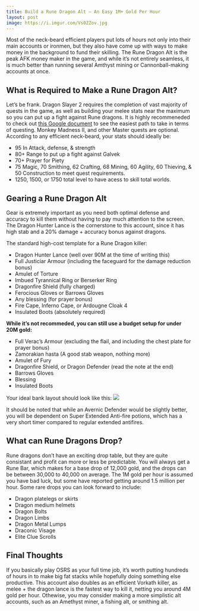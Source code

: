 ```yaml
---
title: Build a Rune Dragon Alt – An Easy 1M+ Gold Per Hour
layout: post
image: https://i.imgur.com/Vs0ZZov.jpg
---
```


Most of the neck-beard efficient players put lots of hours not only into their main accounts or ironmen, but they also have come up with ways to make money in the background to fund their skilling. The Rune Dragon Alt is the peak AFK money maker in the game, and while it’s not entirely seamless, it is much better than running several Amthyst mining or Cannonball-making accounts at once.

## What is Required to Make a Rune Dragon Alt?

Let’s be frank. Dragon Slayer 2 requires the completion of vast majority of quests in the game, as well as building your melee stats near the maximum so you can put up a fight against Rune dragons. It is highly recommeneded to check out [this Google document]() to see the easiest path to take in terms of questing. Monkey Madness II, and other Master quests are optional.
According to any efficient neck-beard, your stats should ideally be:
- 95 In Attack, defense, & strength
- 80+ Range to put up a fight against Galvek
- 70+ Prayer for Piety
- 75 Magic, 70 Smithing, 62 Crafting, 68 Mining, 60 Agility, 60 Thieving, & 50 Construction to meet quest requirements.
- 1250, 1500, or 1750 total level to have acess to skill total worlds.

## Gearing a Rune Dragon Alt

Gear is extremely important as you need both optimal defense and accuracy to kill them without having to pay much attention to the screen. The Dragon Hunter Lance is the cornerstone to this account, since it has high stab and a 20% damage + accuracy bonus against dragons.

The standard high-cost template for a Rune Dragon killer:
- Dragon Hunter Lance (well over 90M at the time of writing this)
- Full Justiciar Armour (including the faceguard for the damage reduction bonus)
- Amulet of Torture
- Imbued Tyrannical Ring or Berserker Ring 
- Dragonfire Shield (fully charged)
- Ferocious Gloves or Barrows Gloves
- Any blessing (for prayer bonus)
- Fire Cape, Inferno Cape, or Ardougne Cloak 4
- Insulated Boots (absolutely required)

**While it’s not recommeded, you can still use a budget setup for under 20M gold:**
- Full Verac’s Armour (excluding the flail, and including the chest plate for prayer bonus)
- Zamorakian hasta (A good stab weapon, nothing more)
- Amulet of Fury
- Dragonfire Shield, or Dragon Defender (read the note at the end)
- Barrows Gloves
- Blessing
- Insulated Boots

Your ideal bank layout should look like this:
![](https://i.redd.it/f7cv1wfk9ip41.png)

It should be noted that while an Avernic Defender would be slightly better, you will be dependent on Super Extended Anti-fire potions, which has a very short timer compared to regular extended antifires.

## What can Rune Dragons Drop?

Rune dragons don’t have an exciting drop table, but they are quite consistant and profit can more or less be predictable. You will always get a Rune Bar, which makes for a base drop of 12,000 gold, and the drops can be between 30,000 to 40,000 on average. The 1M gold per hour is assumed you have bad luck, but some have reported getting around 1.5 million per hour.
Some rare drops you can look forward to include:
- Dragon platelegs or skirts
- Dragon medium helmets
- Dragon Bolts
- Dragon Limbs
- Dragon Metal Lumps
- Draconic Visage
- Elite Clue Scrolls

## Final Thoughts

If you basically play OSRS as your full time job, it’s worth putting hundreds of hours in to make big fat stacks while hopefully doing something else productive. This account also doubles as an efficient Vorkath killer, as melee + the dragon lance is the fastest way to kill it, netting you around 4M gold per hour.
Othewise, you may consider making a more simplistic alt accounts, such as an Amethyst miner, a fishing alt, or smithing alt.
